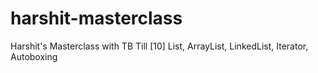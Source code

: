 # harshit-masterclass
Harshit's Masterclass with TB
Till [10] List, ArrayList, LinkedList, Iterator, Autoboxing
